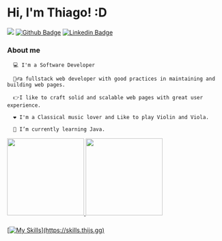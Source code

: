 
# Hi, I'm Thiago! :D
<a href="mailto:thiago.silva.ts804@gmail.com"><img src="https://img.shields.io/badge/-Gmail-red?style=flat-square&logo=Gmail&logoColor=white"></a>
[![Github Badge](https://img.shields.io/badge/-Github-000?style=flat-square&logo=Github&logoColor=white&link=https://github.com/Thiago-cez)](https://github.com/Thiago-cez)         [![Linkedin Badge](https://img.shields.io/badge/-LinkedIn-blue?style=flat-square&logo=Linkedin&logoColor=white&link=https://www.linkedin.com/in/thiago-cezario-966409125/)](https://www.linkedin.com/in/thiago-cezario-966409125/)

   ### About me
   
      💻 I'm a Software Developer 
      
      🙋‍♂️a fullstack web developer with good practices in maintaining and building web pages. 
       
      👉I like to craft solid and scalable web pages with great user experience.
      
      ❤️ I'm a Classical music lover and Like to play Violin and Viola.
      
      🌱 I’m currently learning Java.
    

<div>
</div>

<div>
  <a href="https://github.com/Thiago-cez/thiagocezario"> 
    <img height="180em" src="https://github-readme-stats.vercel.app/api?username=thiagocezario&show_icons=true&theme=dark&include_all_commits=true&count_private=true"/>
    <img height="180em" src="https://github-readme-stats.vercel.app/api/top-langs/?username=Thiago-cez&layout=compact&langs_count=16&theme=dark"/>
</div>
  
###    
  
  [![My Skills](https://skills.thijs.gg/icons?i=js,html,css,figma,)](https://skills.thijs.gg)



 

